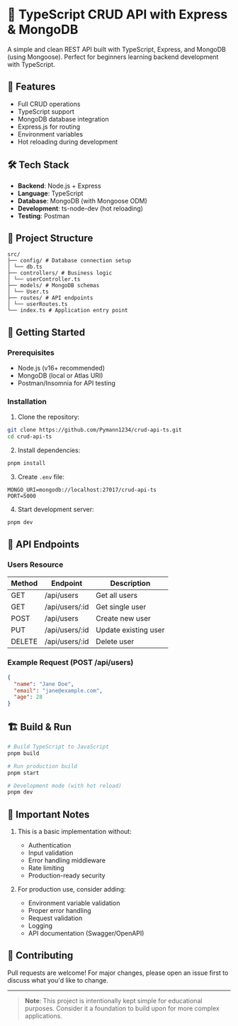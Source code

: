 # 🚀 TypeScript CRUD API with Express & MongoDB

A simple and clean REST API built with TypeScript, Express, and MongoDB (using Mongoose). Perfect for beginners learning backend development with TypeScript.

## 📌 Features

- Full CRUD operations
- TypeScript support
- MongoDB database integration
- Express.js for routing
- Environment variables
- Hot reloading during development

## 🛠️ Tech Stack

- **Backend**: Node.js + Express
- **Language**: TypeScript
- **Database**: MongoDB (with Mongoose ODM)
- **Development**: ts-node-dev (hot reloading)
- **Testing**: Postman

## 📂 Project Structure

```
src/
├── config/ # Database connection setup
│ └── db.ts
├── controllers/ # Business logic
│ └── userController.ts
├── models/ # MongoDB schemas
│ └── User.ts
├── routes/ # API endpoints
│ └── userRoutes.ts
└── index.ts # Application entry point
```

## 🚀 Getting Started

### Prerequisites
- Node.js (v16+ recommended)
- MongoDB (local or Atlas URI)
- Postman/Insomnia for API testing

### Installation

1. Clone the repository:
```bash
git clone https://github.com/Pymann1234/crud-api-ts.git
cd crud-api-ts
```


2. Install dependencies:
```bash
pnpm install
```

3. Create `.env` file:
```env
MONGO_URI=mongodb://localhost:27017/crud-api-ts
PORT=5000
```


4. Start development server:
```bash
pnpm dev
```

## 📝 API Endpoints

### Users Resource

| Method | Endpoint         | Description            |
|--------|------------------|------------------------|
| GET    | /api/users       | Get all users          |
| GET    | /api/users/:id   | Get single user        |
| POST   | /api/users       | Create new user        |
| PUT    | /api/users/:id   | Update existing user   |
| DELETE | /api/users/:id   | Delete user            |

### Example Request (POST /api/users)
```json
{
  "name": "Jane Doe",
  "email": "jane@example.com",
  "age": 28
}
```

## 🏗️ Build & Run

```bash
# Build TypeScript to JavaScript
pnpm build

# Run production build
pnpm start

# Development mode (with hot reload)
pnpm dev
```

## 📌 Important Notes

1. This is a basic implementation without:
   - Authentication
   - Input validation
   - Error handling middleware
   - Rate limiting
   - Production-ready security

2. For production use, consider adding:
   - Environment variable validation
   - Proper error handling
   - Request validation
   - Logging
   - API documentation (Swagger/OpenAPI)

## 🤝 Contributing

Pull requests are welcome! For major changes, please open an issue first to discuss what you'd like to change.

---

> **Note**: This project is intentionally kept simple for educational purposes. Consider it a foundation to build upon for more complex applications.
```
